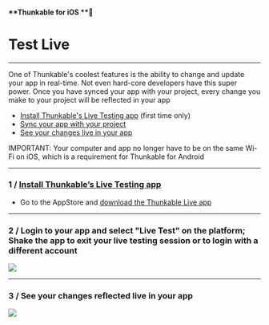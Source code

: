 #### **Thunkable for iOS **

# Test Live

---

One of Thunkable's coolest features is the ability to change and update your app in real-time. Not even hard-core developers have this super power. Once you have synced your app with your project, every change you make to your project will be reflected in your app

* [Install Thunkable's Live Testing app](#1--install-thunkables-live-testing-app) \(first time only\)
* [Sync your app with your project](#2--sync-your-app-with-your-project)
* [See your changes live in your app](#3--see-your-changes-reflected-live-in-your-app)

IMPORTANT: Your computer and app no longer have to be on the same Wi-Fi on iOS, which is a requirement for Thunkable for Android

---

### 1 / [Install Thunkable’s Live Testing app](http://appstore.com/thunkablelive)

* Go to the AppStore and [download the Thunkable Live app](http://appstore.com/thunkablelive)

---

### 2 / Login to your app and select "Live Test" on the platform; Shake the app to exit your live testing session or to login with a different account

![](https://github.com/thunkable/docs-thunkable-com/blob/master/assets/thunkableLiveTest.gif?raw=true)

---

### 3 / See your changes reflected live in your app

![](https://github.com/thunkable/docs-thunkable-com/blob/master/assets/live-test-ios-2.gif?raw=true)

